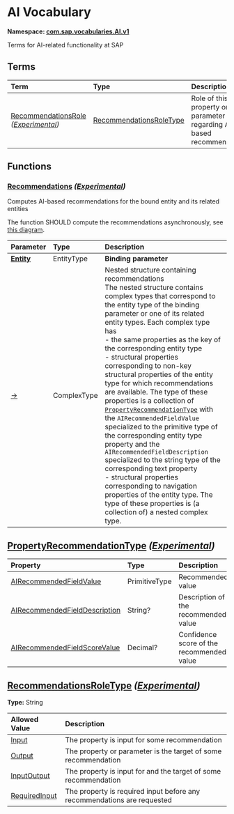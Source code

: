 # AI Vocabulary
**Namespace: [com.sap.vocabularies.AI.v1](AI.xml)**

Terms for AI-related functionality at SAP


## Terms

Term|Type|Description
:---|:---|:----------
[RecommendationsRole](./AI.xml#L74:~:text=<Term%20Name="-,RecommendationsRole,-") *([Experimental](Common.md#Experimental))*|[RecommendationsRoleType](#RecommendationsRoleType)|<a name="RecommendationsRole"></a>Role of this property or parameter regarding AI-based recommendations


## Functions

<a name="Recommendations"></a>
### [Recommendations](./AI.xml#L38:~:text=<Function%20Name="-,Recommendations,-") *([Experimental](Common.md#Experimental))*

Computes AI-based recommendations for the bound entity and its related entities

The function SHOULD compute the recommendations asynchronously, see [this diagram](../docs/recommendations.md).

Parameter|Type|Description
:--------|:---|:----------
**[Entity](./AI.xml#L45:~:text=<Function%20Name="-,Recommendations,-")**|EntityType|**Binding parameter**
[&rarr;](./AI.xml#L46:~:text=<Function%20Name="-,Recommendations,-")|ComplexType|Nested structure containing recommendations<br>The nested structure contains complex types that correspond to the entity type of the binding parameter or one of its related entity types. Each complex type has <br>- the same properties as the key of the corresponding entity type <br>- structural properties corresponding to non-key structural properties of the entity type for which recommendations are available. The type of these properties is a collection of [`PropertyRecommendationType`](#PropertyRecommendationType) with the `AIRecommendedFieldValue` specialized to the primitive type of the corresponding entity type property and the `AIRecommendedFieldDescription` specialized to the string type of the corresponding text property <br>- structural properties corresponding to navigation properties of the entity type. The type of these properties is (a collection of) a nested complex type.


<a name="PropertyRecommendationType"></a>
## [PropertyRecommendationType](./AI.xml#L61:~:text=<ComplexType%20Name="-,PropertyRecommendationType,-") *([Experimental](Common.md#Experimental))*


Property|Type|Description
:-------|:---|:----------
[AIRecommendedFieldValue](./AI.xml#L63:~:text=<ComplexType%20Name="-,PropertyRecommendationType,-")|PrimitiveType|Recommended value
[AIRecommendedFieldDescription](./AI.xml#L67:~:text=<ComplexType%20Name="-,PropertyRecommendationType,-")|String?|Description of the recommended value
[AIRecommendedFieldScoreValue](./AI.xml#L70:~:text=<ComplexType%20Name="-,PropertyRecommendationType,-")|Decimal?|Confidence score of the recommended value

<a name="RecommendationsRoleType"></a>
## [RecommendationsRoleType](./AI.xml#L78:~:text=<TypeDefinition%20Name="-,RecommendationsRoleType,-") *([Experimental](Common.md#Experimental))*
**Type:** String



Allowed Value|Description
:------------|:----------
[Input](./AI.xml#L82:~:text=<TypeDefinition%20Name="-,RecommendationsRoleType,-")|The property is input for some recommendation
[Output](./AI.xml#L86:~:text=<TypeDefinition%20Name="-,RecommendationsRoleType,-")|The property or parameter is the target of some recommendation
[InputOutput](./AI.xml#L90:~:text=<TypeDefinition%20Name="-,RecommendationsRoleType,-")|The property is input for and the target of some recommendation
[RequiredInput](./AI.xml#L94:~:text=<TypeDefinition%20Name="-,RecommendationsRoleType,-")|The property is required input before any recommendations are requested
